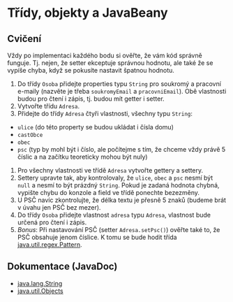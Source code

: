 # Třídy, objekty a JavaBeany

## Cvičení

Vždy po implementaci každého bodu si ověřte, že vám kód správně funguje. Tj. nejen, že setter ekceptuje správnou hodnotu, ale také že se vypíše chyba, když se pokusíte nastavit špatnou hodnotu.

1. Do třídy `Osoba` přidejte properties typu `String` pro soukromý a pracovní e-maily (nazvěte je třeba `soukromyEmail` a `pracovniEmail`). Obě vlastnosti budou pro čtení i zápis, tj. budou mít getter i setter.
1. Vytvořte třídu `Adresa`.
1. Přidejte do třídy `Adresa` čtyři vlastnosti, všechny typu `String`:
  * `ulice` (do této property se budou ukládat i čísla domu)
  * `castObce`
  * `obec`
  * `psc` (typ by mohl být i číslo, ale počítejme s tím, že chceme vždy právě 5 číslic a na začítku teoreticky mohou být nuly)
1. Pro všechny vlastnosti ve třídě `Adresa` vytvořte gettery a settery.
1. Settery upravte tak, aby kontrolovaly, že `ulice`, `obec` a `psc` nesmí být `null` a nesmí to být prázdný `String`. Pokud je zadaná hodnota chybná, vypište chybu do konzole a field ve třídě ponechte bezezměny.
1. U PSČ navíc zkontrolujte, že délka textu je přesně 5 znaků (budeme brát v úvahu jen PSČ bez mezer).
1. Do třídy `Osoba` přidejte vlastnost `adresa` typu `Adresa`, vlastnost bude určená pro čtení i zápis.
1. *Bonus*: Při nastavování PSČ (setter `Adresa.setPsc()`) ověřte také to, že PSČ obsahuje jenom číslice. K tomu se bude hodit třída [java.util.regex.Pattern](https://docs.oracle.com/en/java/javase/21/docs/api/java.base/java/util/regex/Pattern.html).

## Dokumentace (JavaDoc)
* [java.lang.String](https://docs.oracle.com/en/java/javase/21/docs/api/java.base/java/lang/String.html)
* [java.util.Objects](https://docs.oracle.com/en/java/javase/21/docs/api/java.base/java/util/Objects.html)

